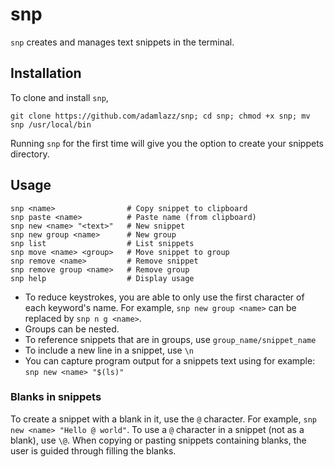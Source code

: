 # snp

`snp` creates and manages text snippets in the terminal.

## Installation

To clone and install `snp`,

```
git clone https://github.com/adamlazz/snp; cd snp; chmod +x snp; mv snp /usr/local/bin
```

Running `snp` for the first time will give you the option to create your snippets directory.

## Usage

```
snp <name>                # Copy snippet to clipboard
snp paste <name>          # Paste name (from clipboard)
snp new <name> "<text>"   # New snippet
snp new group <name>      # New group
snp list                  # List snippets
snp move <name> <group>   # Move snippet to group
snp remove <name>         # Remove snippet
snp remove group <name>   # Remove group
snp help                  # Display usage
```

* To reduce keystrokes, you are able to only use the first character of each keyword's name. For example, `snp new group <name>` can be replaced by `snp n g <name>`.
* Groups can be nested.
* To reference snippets that are in groups, use `group_name/snippet_name`
* To include a new line in a snippet, use `\n`
* You can capture program output for a snippets text using for example: `snp new <name> "$(ls)"`

### Blanks in snippets

To create a snippet with a blank in it, use the `@` character. For example, `snp new <name> "Hello @ world"`. To use a `@` character in a snippet (not as a blank), use `\@`. When copying or pasting snippets containing blanks, the user is guided through filling the blanks.